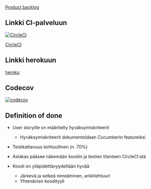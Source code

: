 [Product backlog](https://docs.google.com/spreadsheets/d/1EJGxD0UlSo8Cpv5bqZV7dpyIHk6_I_piRaJ46wsDzU4/edit?ts=5e83146c#gid=0)


## Linkki CI-palveluun

[![CircleCI](https://circleci.com/gh/noorary/miniprojekti.svg?style=svg)](https://circleci.com/gh/noorary/miniprojekti)

[CircleCI](https://circleci.com/gh/noorary/miniprojekti)


## Linkki herokuun

[heroku](https://ohtuminiprojekti.herokuapp.com/)

## Codecov

[![codecov](https://codecov.io/gh/noorary/miniprojekti/branch/master/graph/badge.svg)](https://codecov.io/gh/noorary/miniprojekti)

## Definition of done

- User storyille on määritelty hyväksymiskriteerit
	- Hyväksymiskriteerit dokumentoidaan Cucumberin featureiksi

- Testikattavuus kohtuullinen (n. 70%)

- Asiakas pääsee näkemään koodin ja testien tilanteen CircleCI:stä

- Koodi on ylläpidettävyydeltään hyvää
	- Järkevä ja selkeä nimeäminen, arkkitehtuuri
	- Yhtenäinen koodityyli
